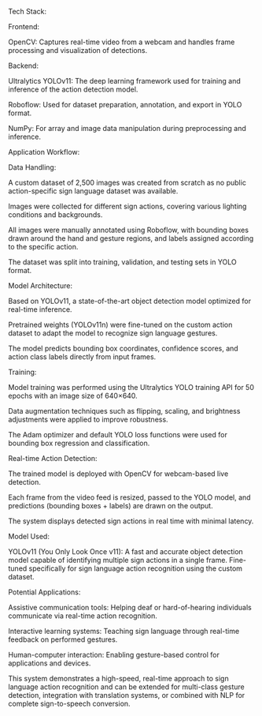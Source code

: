 Tech Stack:

Frontend:

OpenCV: Captures real-time video from a webcam and handles frame processing and visualization of detections.

Backend:

Ultralytics YOLOv11: The deep learning framework used for training and inference of the action detection model.

Roboflow: Used for dataset preparation, annotation, and export in YOLO format.

NumPy: For array and image data manipulation during preprocessing and inference.

Application Workflow:

Data Handling:

A custom dataset of 2,500 images was created from scratch as no public action-specific sign language dataset was available.

Images were collected for different sign actions, covering various lighting conditions and backgrounds.

All images were manually annotated using Roboflow, with bounding boxes drawn around the hand and gesture regions, and labels assigned according to the specific action.

The dataset was split into training, validation, and testing sets in YOLO format.

Model Architecture:

Based on YOLOv11, a state-of-the-art object detection model optimized for real-time inference.

Pretrained weights (YOLOv11n) were fine-tuned on the custom action dataset to adapt the model to recognize sign language gestures.

The model predicts bounding box coordinates, confidence scores, and action class labels directly from input frames.

Training:

Model training was performed using the Ultralytics YOLO training API for 50 epochs with an image size of 640×640.

Data augmentation techniques such as flipping, scaling, and brightness adjustments were applied to improve robustness.

The Adam optimizer and default YOLO loss functions were used for bounding box regression and classification.

Real-time Action Detection:

The trained model is deployed with OpenCV for webcam-based live detection.

Each frame from the video feed is resized, passed to the YOLO model, and predictions (bounding boxes + labels) are drawn on the output.

The system displays detected sign actions in real time with minimal latency.

Model Used:

YOLOv11 (You Only Look Once v11): A fast and accurate object detection model capable of identifying multiple sign actions in a single frame. Fine-tuned specifically for sign language action recognition using the custom dataset.

Potential Applications:

Assistive communication tools: Helping deaf or hard-of-hearing individuals communicate via real-time action recognition.

Interactive learning systems: Teaching sign language through real-time feedback on performed gestures.

Human-computer interaction: Enabling gesture-based control for applications and devices.

This system demonstrates a high-speed, real-time approach to sign language action recognition and can be extended for multi-class gesture detection, integration with translation systems, or combined with NLP for complete sign-to-speech conversion.
